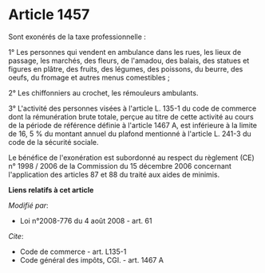 # Article 1457

Sont exonérés de la taxe professionnelle : 

1° Les personnes qui vendent en ambulance dans les rues, les lieux de passage, les marchés, des fleurs, de l'amadou, des
balais, des statues et figures en plâtre, des fruits, des légumes, des poissons, du beurre, des oeufs, du fromage et autres
menus comestibles ; 

2° Les chiffonniers au crochet, les rémouleurs ambulants. 

3° L'activité des personnes visées à l'article L. 135-1 du code de commerce dont la rémunération brute totale, perçue au
titre de cette activité au cours de la période de référence définie à l'article 1467 A, est inférieure à la limite de 16, 5 %
du montant annuel du plafond mentionné à l'article L. 241-3 du code de la sécurité sociale. 

Le bénéfice de l'exonération est subordonné au respect du règlement (CE) n° 1998 / 2006 de la Commission du 15 décembre 2006
concernant l'application des articles 87 et 88 du traité aux aides de minimis.

**Liens relatifs à cet article**

_Modifié par_:

  - Loi n°2008-776 du 4 août 2008 - art. 61

_Cite_:

  - Code de commerce - art. L135-1
  - Code général des impôts, CGI. - art. 1467 A
